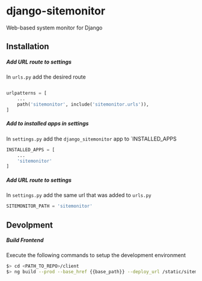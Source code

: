 # django-sitemonitor
Web-based system monitor for Django

## Installation

##### Add URL route to settings

In `urls.py` add the desired route

```python

urlpatterns = [
    ...
    path('sitemonitor', include('sitemonitor.urls')),
]
```

##### Add to installed apps in settings

In `settings.py` add the `django_sitemonitor` app to `INSTALLED_APPS

```python
INSTALLED_APPS = [
    ...
    'sitemonitor'
]
```

##### Add URL route to settings

In `settings.py` add the same url that was added to `urls.py`

```python
SITEMONITOR_PATH = 'sitemonitor'
```

## Devolpment

##### Build Frontend

Execute the following commands to setup the development environment

```bash
$> cd <PATH_TO_REPO>/client
$> ng build --prod --base_href {{base_path}} --deploy_url /static/sitemonitor/
```
